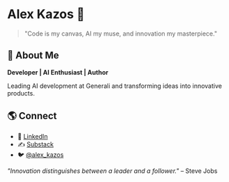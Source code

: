 # Alex Kazos 🚀

> "Code is my canvas, AI my muse, and innovation my masterpiece."

## 🦾 About Me

**Developer | AI Enthusiast | Author**

Leading AI development at Generali and transforming ideas into innovative products.

## 🌎 Connect

- 💼 [LinkedIn](https://www.linkedin.com/in/alex-kazos)
- ✍️ [Substack](https://alexkazos.substack.com/)
- 🐦 [@alex_kazos](https://twitter.com/alex_kazos)

*"Innovation distinguishes between a leader and a follower."* – Steve Jobs
